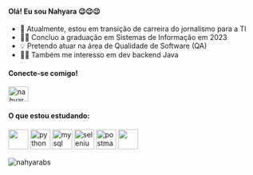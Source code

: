 #### Olá! Eu sou Nahyara 😉😉😉

* 🔭 Atualmente, estou em transição de carreira do jornalismo para a TI
* 👩‍🎓 Concluo a graduação em Sistemas de Informação em 2023
* 💡 Pretendo atuar na área de Qualidade de Software (QA)
* 👩‍💻 Também me interesso em dev backend Java

<h4 align="left">Conecte-se comigo!</h4>
<p align="left">
<a href="https://linkedin.com/in/nahyarabs" target="blank"><img align="center" src="https://raw.githubusercontent.com/rahuldkjain/github-profile-readme-generator/master/src/images/icons/Social/linked-in-alt.svg" alt="nahyarabs" height="30" width="40" /></a>
</p>

<h4 align="left">O que estou estudando:</h4>
<p align="left"> 
  
<img src="https://cdn.jsdelivr.net/gh/devicons/devicon/icons/java/java-original.svg" width="40" height="40"/>          
<img src="https://www.vectorlogo.zone/logos/python/python-icon.svg" alt="python" width="40" height="40"/> 
<img src="https://www.vectorlogo.zone/logos/mysql/mysql-icon.svg" alt="mysql" width="40" height="40"/>      
<img src="https://cdn.jsdelivr.net/gh/devicons/devicon/icons/selenium/selenium-original.svg" alt="selenium" width="40" height="40"/>
<img src="https://www.vectorlogo.zone/logos/getpostman/getpostman-icon.svg" alt="postman" width="40" height="40"/>
<img src="https://cdn.jsdelivr.net/gh/devicons/devicon/icons/visualstudio/visualstudio-plain.svg" width="40" height="40"/>


</p> 

<p><img align="center" src="https://github-readme-stats.vercel.app/api/top-langs?username=nahyarabs&show_icons=true&&theme=panda&include_all_commits&locale=en&layout=compact" alt="nahyarabs" /></p>





